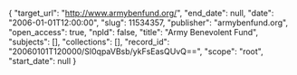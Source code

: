 {
  "target_url": "http://www.armybenfund.org/", 
  "end_date": null, 
  "date": "2006-01-01T12:00:00", 
  "slug": 11534357, 
  "publisher": "armybenfund.org", 
  "open_access": true, 
  "npld": false, 
  "title": "Army Benevolent Fund", 
  "subjects": [], 
  "collections": [], 
  "record_id": "20060101T120000/Sl0qpaVBsb/ykFsEasQUvQ==", 
  "scope": "root", 
  "start_date": null
}

